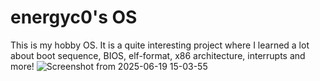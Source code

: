 # energyc0's OS

This is my hobby OS. It is a quite interesting project where I learned a lot about boot sequence, BIOS, elf-format, x86 architecture, interrupts and more!
![Screenshot from 2025-06-19 15-03-55](https://github.com/user-attachments/assets/a23d1d3a-6b49-48b6-b758-f7c84c75d458)
